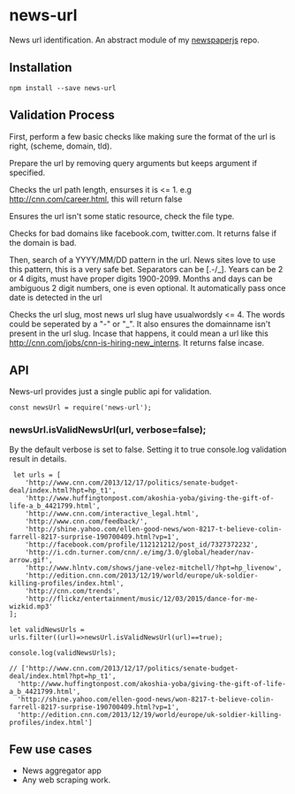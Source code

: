 # news-url
News url identification. An abstract module of my [newspaperjs](https://github.com/flickz/newspaperjs) repo.

## Installation
```
npm install --save news-url
```
## Validation Process
First, perform a few basic checks like making sure the format of the url is right, (scheme, domain, tld).

Prepare the url by removing query arguments but keeps argument if specified.

Checks the url path length, ensurses it is <= 1. e.g http://cnn.com/career.html, this will return false

Ensures the url isn't some static resource, check the file type.

Checks for bad domains like facebook.com, twitter.com. It returns false if the domain is bad. 

Then, search of a YYYY/MM/DD pattern in the url. News sites love to use this pattern, this is a very safe bet.
Separators can be [\.-/_]. Years can be 2 or 4 digits, must have proper digits 1900-2099. Months and days can be ambiguous 2 digit numbers, 
one is even optional. It automatically pass once date is detected in the url

Checks the url slug, most news url slug have  usualwordsly <= 4. The words could be seperated by a "-" or "_". It also ensures the domainname isn't present 
in the url slug. Incase that happens, it could mean a url like this http://cnn.com/jobs/cnn-is-hiring-new_interns. It returns false incase.

## API
News-url provides just a single public api for validation. 
```
const newsUrl = require('news-url');
```
### newsUrl.isValidNewsUrl(url, verbose=false);
By the default verbose is set to false. Setting it to true console.log validation result in details.

```
 let urls = [
    'http://www.cnn.com/2013/12/17/politics/senate-budget-deal/index.html?hpt=hp_t1',
    'http://www.huffingtonpost.com/akoshia-yoba/giving-the-gift-of-life-a_b_4421799.html',
    'http://www.cnn.com/interactive_legal.html',
    'http://www.cnn.com/feedback/',
    'http://shine.yahoo.com/ellen-good-news/won-8217-t-believe-colin-farrell-8217-surprise-190700409.html?vp=1',
    'http://facebook.com/profile/112121212/post_id/7327372232',
    'http://i.cdn.turner.com/cnn/.e/img/3.0/global/header/nav-arrow.gif',
    'http://www.hlntv.com/shows/jane-velez-mitchell/?hpt=hp_livenow',
    'http://edition.cnn.com/2013/12/19/world/europe/uk-soldier-killing-profiles/index.html',
    'http://cnn.com/trends',
    'http://flickz/entertainment/music/12/03/2015/dance-for-me-wizkid.mp3'
];

let validNewsUrls = urls.filter((url)=>newsUrl.isValidNewsUrl(url)==true);

console.log(validNewsUrls); 

// ['http://www.cnn.com/2013/12/17/politics/senate-budget-deal/index.html?hpt=hp_t1',
  'http://www.huffingtonpost.com/akoshia-yoba/giving-the-gift-of-life-a_b_4421799.html',
  'http://shine.yahoo.com/ellen-good-news/won-8217-t-believe-colin-farrell-8217-surprise-190700409.html?vp=1',
  'http://edition.cnn.com/2013/12/19/world/europe/uk-soldier-killing-profiles/index.html']
```
## Few use cases
- News aggregator app
- Any web scraping work.

